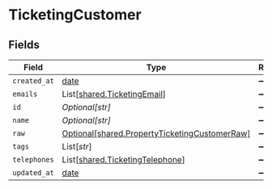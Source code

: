 # TicketingCustomer


## Fields

| Field                                                                                                | Type                                                                                                 | Required                                                                                             | Description                                                                                          |
| ---------------------------------------------------------------------------------------------------- | ---------------------------------------------------------------------------------------------------- | ---------------------------------------------------------------------------------------------------- | ---------------------------------------------------------------------------------------------------- |
| `created_at`                                                                                         | [date](https://docs.python.org/3/library/datetime.html#date-objects)                                 | :heavy_minus_sign:                                                                                   | N/A                                                                                                  |
| `emails`                                                                                             | List[[shared.TicketingEmail](../../models/shared/ticketingemail.md)]                                 | :heavy_minus_sign:                                                                                   | N/A                                                                                                  |
| `id`                                                                                                 | *Optional[str]*                                                                                      | :heavy_minus_sign:                                                                                   | N/A                                                                                                  |
| `name`                                                                                               | *Optional[str]*                                                                                      | :heavy_minus_sign:                                                                                   | N/A                                                                                                  |
| `raw`                                                                                                | [Optional[shared.PropertyTicketingCustomerRaw]](../../models/shared/propertyticketingcustomerraw.md) | :heavy_minus_sign:                                                                                   | N/A                                                                                                  |
| `tags`                                                                                               | List[*str*]                                                                                          | :heavy_minus_sign:                                                                                   | N/A                                                                                                  |
| `telephones`                                                                                         | List[[shared.TicketingTelephone](../../models/shared/ticketingtelephone.md)]                         | :heavy_minus_sign:                                                                                   | N/A                                                                                                  |
| `updated_at`                                                                                         | [date](https://docs.python.org/3/library/datetime.html#date-objects)                                 | :heavy_minus_sign:                                                                                   | N/A                                                                                                  |